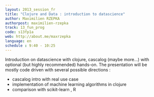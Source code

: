 ```yaml
---
layout: 2013_session_fr
title: "Clojure and Data : introduction to datascience"
author: Maximilien RZEPKA
authorpost: maximilien-rzepka
track: 13_fun_prog
code: s13fp1a
web: http://about.me/maxrzepka
language: en
schedule : 9:40 - 10:25
---
```


Introduction on datascience with clojure, cascalog (maybe more...) with optional (but highly recommended) hands-on.
The presentation will be mostly code driven with several possible directions :

* cascalog intro with real use case
* implementation of machine learning algorithms in clojure
* comparison with scikit-learn , R
